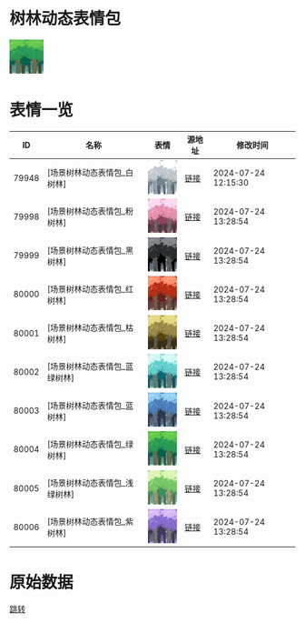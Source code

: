 # 树林动态表情包

<img src="./cover.png" height="60" alt="cover" />

# 表情一览

|ID|名称|表情|源地址|修改时间|
|----|----|----|----|----|
|79948|[场景树林动态表情包_白树林]|<img src="./pic/079948_%5B场景树林动态表情包_白树林%5D.gif" height="60" alt="白树林"/>|[链接](https://i0.hdslb.com/bfs/emote/4a4edeb187d5bf881019f7a8c02a4e7f0a5c982e.gif)|2024-07-24 12:15:30|
|79998|[场景树林动态表情包_粉树林]|<img src="./pic/079998_%5B场景树林动态表情包_粉树林%5D.gif" height="60" alt="粉树林"/>|[链接](https://i0.hdslb.com/bfs/emote/d944d1417377306bc02f81ceb71020ab1bb5c164.gif)|2024-07-24 13:28:54|
|79999|[场景树林动态表情包_黑树林]|<img src="./pic/079999_%5B场景树林动态表情包_黑树林%5D.gif" height="60" alt="黑树林"/>|[链接](https://i0.hdslb.com/bfs/emote/302685a3ebe1b775252e3ea371102e46de2ed325.gif)|2024-07-24 13:28:54|
|80000|[场景树林动态表情包_红树林]|<img src="./pic/080000_%5B场景树林动态表情包_红树林%5D.gif" height="60" alt="红树林"/>|[链接](https://i0.hdslb.com/bfs/emote/e2adcb07a2463c1ed6874f31619e31542d15d06f.gif)|2024-07-24 13:28:54|
|80001|[场景树林动态表情包_枯树林]|<img src="./pic/080001_%5B场景树林动态表情包_枯树林%5D.gif" height="60" alt="枯树林"/>|[链接](https://i0.hdslb.com/bfs/emote/90ec4b1dfd65559f106d9666677ba2f0a07ad63a.gif)|2024-07-24 13:28:54|
|80002|[场景树林动态表情包_蓝绿树林]|<img src="./pic/080002_%5B场景树林动态表情包_蓝绿树林%5D.gif" height="60" alt="蓝绿树林"/>|[链接](https://i0.hdslb.com/bfs/emote/5230ee5000257f625e71b5d16a98786eeec74bbb.gif)|2024-07-24 13:28:54|
|80003|[场景树林动态表情包_蓝树林]|<img src="./pic/080003_%5B场景树林动态表情包_蓝树林%5D.gif" height="60" alt="蓝树林"/>|[链接](https://i0.hdslb.com/bfs/emote/3627865f44d34e2924cbd0963db5a8207c310d50.gif)|2024-07-24 13:28:54|
|80004|[场景树林动态表情包_绿树林]|<img src="./pic/080004_%5B场景树林动态表情包_绿树林%5D.gif" height="60" alt="绿树林"/>|[链接](https://i0.hdslb.com/bfs/emote/93e1e839e649be991ef2aa6576ecbef1a0f569b3.gif)|2024-07-24 13:28:54|
|80005|[场景树林动态表情包_浅绿树林]|<img src="./pic/080005_%5B场景树林动态表情包_浅绿树林%5D.gif" height="60" alt="浅绿树林"/>|[链接](https://i0.hdslb.com/bfs/emote/e2964bafb1cbc7f490eed603c3826d61c93b73f9.gif)|2024-07-24 13:28:54|
|80006|[场景树林动态表情包_紫树林]|<img src="./pic/080006_%5B场景树林动态表情包_紫树林%5D.gif" height="60" alt="紫树林"/>|[链接](https://i0.hdslb.com/bfs/emote/0f9edb03e6a93e80eebaca61151c9d902d748d29.gif)|2024-07-24 13:28:54|

# 原始数据

[跳转](./raw.json)

